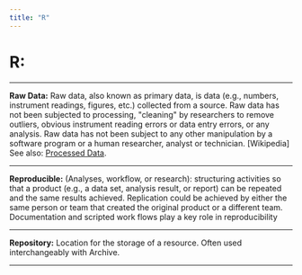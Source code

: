 ```yaml
---
title: "R"
---
```


# **R:** 
___


**Raw Data:**
Raw data, also known as primary data, is data (e.g., numbers, instrument readings, figures, etc.) collected 
from a source. Raw data has not been subjected to processing, "cleaning" by researchers to remove outliers, 
obvious instrument reading errors or data entry errors, or any analysis. 
Raw data has not been subject to any other manipulation by a software program or a human researcher, analyst or 
technician. [Wikipedia] See also: [Processed Data](https://ironrico.github.io/TestGlossary/P). 
___


**Reproducible:**
(Analyses, workflow, or research): structuring activities so that a product (e.g., a data set, analysis result, 
or report) can be repeated and the same results achieved. Replication could be achieved by either the same person 
or team that created the original product or a different team. Documentation and scripted work flows play a key 
role in reproducibility
___


**Repository:** 
Location for the storage of a resource. Often used interchangeably with Archive.
___


